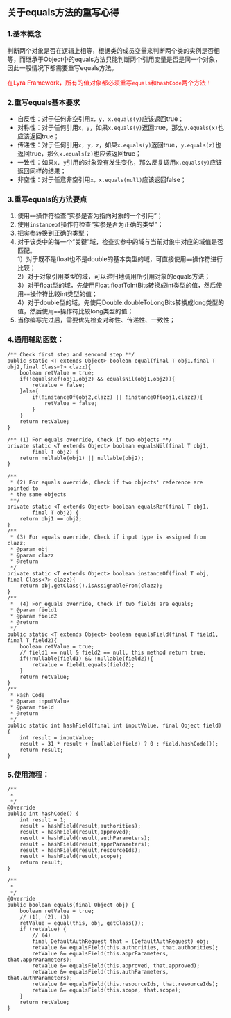 ## 关于equals方法的重写心得

### 1.基本概念
判断两个对象是否在逻辑上相等，根据类的成员变量来判断两个类的实例是否相等，而继承于Object中的equals方法只能判断两个引用变量是否是同一个对象，因此一般情况下都需要重写equals方法。

<font style="color:red">在Lyra Framework，所有的值对象都必须重写`equals`和`hashCode`两个方法！</font>

### 2.重写equals基本要求

* 自反性：对于任何非空引用`x，y`，`x.equals(y)`应该返回true；
* 对称性：对于任何引用`x，y`，如果`x.equals(y)`返回true，那么`y.equals(x)`也应该返回true；
* 传递性：对于任何引用`x, y，z`，如果`x.equals(y)`返回true，`y.equals(z)`也返回true，那么`x.equals(z)`也应该返回true；
* 一致性：如果`x, y`引用的对象没有发生变化，那么反复调用`x.equals(y)`应该返回同样的结果；
* 非空性：对于任意非空引用`x，x.equals(null)`应该返回false；

### 3.重写equals的方法要点

1. 使用`==`操作符检查“实参是否为指向对象的一个引用”；
2. 使用`instanceof`操作符检查“实参是否为正确的类型”；
3. 把实参转换到正确的类型；
4. 对于该类中的每一个“关键”域，检查实参中的域与当前对象中对应的域值是否匹配。<br/>
1）对于既不是float也不是double的基本类型的域，可直接使用`==`操作符进行比较；<br/>
2）对于对象引用类型的域，可以递归地调用所引用对象的equals方法；<br/>
3）对于float型的域，先使用Float.floatToIntBits转换成int类型的值，然后使用`==`操作符比较int类型的值；<br/>
4）对于double型的域，先使用Double.doubleToLongBits转换成long类型的值，然后使用`==`操作符比较long类型的值；<br/>
5. 当你编写完过后，需要优先检查对称性、传递性、一致性；

### 4.通用辅助函数：

	/** Check first step and sencond step **/
	public static <T extends Object> boolean equal(final T obj1,final T obj2,final Class<?> clazz){
		boolean retValue = true;
		if(!equalsRef(obj1,obj2) && equalsNil(obj1,obj2)){
			retValue = false;
		}else{
			if(!instanceOf(obj2,clazz) || !instanceOf(obj1,clazz)){
				retValue = false;
			}
		}
		return retValue;
	}

	/** (1) For equals override, Check if two objects **/
	private static <T extends Object> boolean equalsNil(final T obj1,
			final T obj2) {
		return nullable(obj1) || nullable(obj2);
	}

	/**
	 * (2) For equals override, Check if two objects' reference are pointed to
	 * the same objects
	 **/
	private static <T extends Object> boolean equalsRef(final T obj1,
			final T obj2) {
		return obj1 == obj2;
	}
	/**
	 * (3) For equals override, Check if input type is assigned from clazz;
	 * @param obj
	 * @param clazz
	 * @return
	 */
	private static <T extends Object> boolean instanceOf(final T obj, final Class<?> clazz){
		return obj.getClass().isAssignableFrom(clazz);
	}
	/**
	 *  (4) For equals override, Check if two fields are equals;
	 * @param field1
	 * @param field2
	 * @return
	 */
	public static <T extends Object> boolean equalsField(final T field1, final T field2){
		boolean retValue = true;
		// field1 == null & field2 == null, this method return true;
		if(!nullable(field1) && !nullable(field2)){
			retValue = field1.equals(field2);
		}
		return retValue;
	}
	/**
	 * Hash Code
	 * @param inputValue
	 * @param field
	 * @return
	 */
	public static int hashField(final int inputValue, final Object field) {
		int result = inputValue;
		result = 31 * result + (nullable(field) ? 0 : field.hashCode());
		return result;
	}
### 5.使用流程：

	/**
	 * 
	 */
	@Override
	public int hashCode() {
		int result = 1;
		result = hashField(result,authorities);
		result = hashField(result,approved);
		result = hashField(result,authParameters);
		result = hashField(result,apprParameters);
		result = hashField(result,resourceIds);
		result = hashField(result,scope);
		return result;
	}

	/**
	 * 
	 */
	@Override
	public boolean equals(final Object obj) {
		boolean retValue = true;
		// (1), (2), (3)
		retValue = equal(this, obj, getClass());
		if (retValue) {
			// (4)
			final DefaultAuthRequest that = (DefaultAuthRequest) obj;
			retValue &= equalsField(this.authorities, that.authorities);
			retValue &= equalsField(this.apprParameters, that.apprParameters);
			retValue &= equalsField(this.approved, that.approved);
			retValue &= equalsField(this.authParameters, that.authParameters);
			retValue &= equalsField(this.resourceIds, that.resourceIds);
			retValue &= equalsField(this.scope, that.scope);
		}
		return retValue;
	}